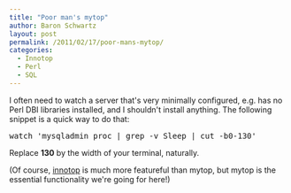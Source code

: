```yaml
---
title: "Poor man's mytop"
author: Baron Schwartz
layout: post
permalink: /2011/02/17/poor-mans-mytop/
categories:
  - Innotop
  - Perl
  - SQL
---
```

I often need to watch a server that's very minimally configured, e.g. has no Perl DBI libraries installed, and I shouldn't install anything. The following snippet is a quick way to do that:

<pre>watch 'mysqladmin proc | grep -v Sleep | cut -b0-130'</pre>

Replace **130** by the width of your terminal, naturally.

(Of course, [innotop][1] is much more featureful than mytop, but mytop is the essential functionality we're going for here!)

 [1]: http://code.google.com/p/innotop/
